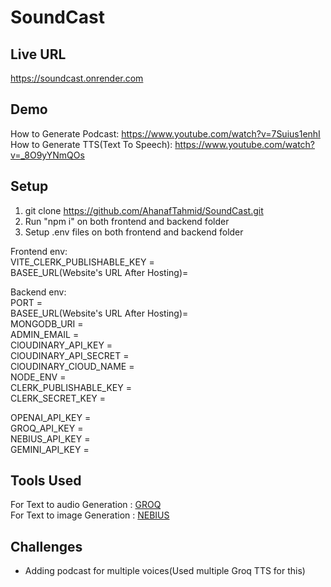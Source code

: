 # SoundCast

## Live URL
https://soundcast.onrender.com

## Demo
How to Generate Podcast: https://www.youtube.com/watch?v=7Suius1enhI  
How to Generate TTS(Text To Speech): https://www.youtube.com/watch?v=_8O9yYNmQOs

## Setup
1. git clone https://github.com/AhanafTahmid/SoundCast.git
2. Run "npm i" on both frontend and backend folder
3. Setup .env files on both frontend and backend folder

   
Frontend env:  
VITE_CLERK_PUBLISHABLE_KEY =  
BASEE_URL(Website's URL After Hosting)= 

Backend env:  
PORT =  
BASEE_URL(Website's URL After Hosting)=  
MONGODB_URI =  
ADMIN_EMAIL =  
ClOUDINARY_API_KEY =  
ClOUDINARY_API_SECRET =  
ClOUDINARY_ClOUD_NAME =  
NODE_ENV =  
CLERK_PUBLISHABLE_KEY =  
CLERK_SECRET_KEY =  

OPENAI_API_KEY =  
GROQ_API_KEY =  
NEBIUS_API_KEY =  
GEMINI_API_KEY =

## Tools Used
For Text to audio Generation : [GROQ](https://console.groq.com/docs/text-to-speech)  
For Text to image Generation : [NEBIUS](https://studio.nebius.com/?modality=text2image)


## Challenges
- Adding podcast for multiple voices(Used multiple Groq TTS for this)

